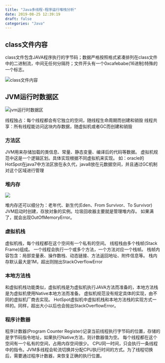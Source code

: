 ```yaml
---
title: "Java多线程-程序运行堆栈分析"
date: 2019-08-25 12:39:19
draft: false
categories: "Java"
---
```

 

## class文件内容

class文件包含JAVA程序执行的字节码；数据严格按照格式紧凑排列在class文件中的二进制流，中间无任何分隔符；文件开头有一个0xcafebabe(16进制)特殊的一个标志。

![class文件内容](/images/2019/8/program-run-heap-01.png)

## JVM运行时数据区

![jvm运行时数据区](/images/2019/8/program-run-heap-02.png)

线程独占：每个线程都会有它独立的空间，随线程生命周期而创建和销毁
线程共享：所有线程能访问这块内存数据，随虚拟机或者GC而创建和销毁

### 方法区

JVM用来存储加载的类信息、常量、静态变量、编译后的代码等数据。
虚拟机规范中这是一个逻辑区划。具体实现根据不同虚拟机来实现。
如：oracle的HotSpot在java7中方法区放在永久代，java8放在元数据空间，并且通过GC机制对这个区域进行管理

### 堆内存

![](/images/2019/8/program-run-heap-03.png)

堆内存还可以细分为：老年代、新生代(Eden、From Survivor、To Survivor)
JVM启动时创建，存放对象的实例。垃圾回收器主要就是管理堆内存。
如果满了，就会出现OutOfMemoryError。

### 虚拟机栈

虚拟机栈，每个线程都在这个空间有一个私有的空间。
线程栈由多个栈帧(Stack Frame)组成。
一个线程会执行一个或多个方法，一个方法对应一个栈帧。
栈帧内容包含：局部变量表、操作数栈、动态链接、方法返回地址、附件信息等。
栈内存默认最大是1M，超出则抛出StackOverflowError

### 本地方法栈

和虚拟机栈功能类似，虚拟机栈是为虚拟机执行JAVA方法而准备的，本地方法栈是为虚拟机使用Native本地方法而准备。
虚拟机规范没有规定具体的实现，由不同的虚拟机厂商去实现。
HotSpot虚拟机中虚拟机栈和本地方法栈的实现方式一样的。同样，超出大小以后也会抛出StackOverflowError。

### 程序计数器

程序计数器(Program Counter Register)记录当前线程执行字节码的位置，存储的是字节码指令地址，如果执行Native方法，则计数器值为空。
每个线程都在这个空间有一个私有的空间，占用内存空间很少。
CPU同一时间，只会执行一条线程中的指令。JVM多线程会轮流切换并分配CPU执行时间的方式。为了线程切换后，需要通过程序计数器，来恢复正确的执行位置。

